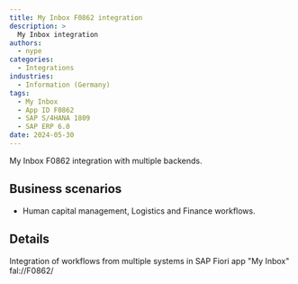 ```yaml
---
title: My Inbox F0862 integration 
description: >
  My Inbox integration
authors:
  - nype
categories:
  - Integrations
industries:
  - Information (Germany)
tags:
  - My Inbox  
  - App ID F0862
  - SAP S/4HANA 1809
  - SAP ERP 6.0
date: 2024-05-30
---
```


<!-- more -->

My Inbox F0862 integration with multiple backends.

## Business scenarios
- Human capital management, Logistics and Finance workflows.

## Details

Integration of workflows from multiple systems in SAP Fiori app "My Inbox" fal://F0862/

